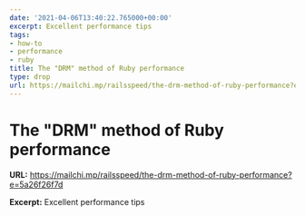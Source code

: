 ```yaml
---
date: '2021-04-06T13:40:22.765000+00:00'
excerpt: Excellent performance tips
tags:
- how-to
- performance
- ruby
title: The "DRM" method of Ruby performance
type: drop
url: https://mailchi.mp/railsspeed/the-drm-method-of-ruby-performance?e=5a26f26f7d
---
```


# The "DRM" method of Ruby performance

**URL:** https://mailchi.mp/railsspeed/the-drm-method-of-ruby-performance?e=5a26f26f7d

**Excerpt:** Excellent performance tips
